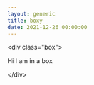 ```yaml
---
layout: generic
title: boxy
date: 2021-12-26 00:00:00
---
```

&lt;div class="box"&gt;

Hi I am in a box

&lt;/div&gt;
